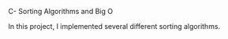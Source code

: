 C- Sorting Algorithms and Big O 

In this project, I implemented several different sorting algorithms.